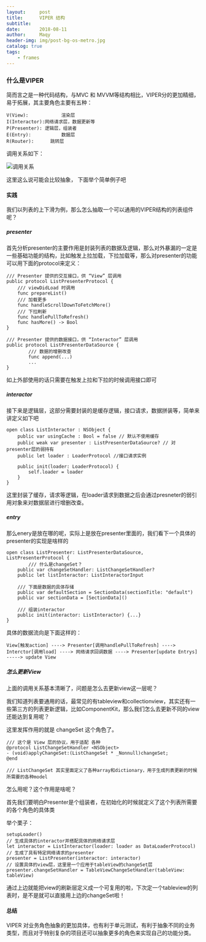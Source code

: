 ```yaml
---
layout:     post
title:      VIPER 结构
subtitle:   
date:       2018-08-11
author:     Maqy
header-img: img/post-bg-os-metro.jpg
catalog: true
tags:
    - frames
---
```




### 什么是VIPER

简而言之是一种代码结构，与MVC 和 MVVM等结构相比，VIPER分的更加精细，易于拓展，其主要角色主要有五种：

```
V(View):			渲染层
I(Interactor):网络请求层，数据更新等
P(Presenter): 逻辑层，组装者
E(Entry):			数据层
R(Router):		跳转层
```

调用关系如下：

![调用关系](https://user-images.githubusercontent.com/12802196/86000155-b88a5180-ba3f-11ea-9171-11b0a5b03683.png)



这里这么说可能会比较抽象， 下面举个简单例子吧



#### 实践

我们以列表的上下滑为例，那么怎么抽取一个可以通用的VIPER结构的列表组件呢？

##### presenter

首先分析presenter的主要作用是封装列表的数据及逻辑，那么对外暴漏的一定是一些基础功能的结构，比如触发上拉加载，下拉加载等，那么对presenter的功能可以用下面的protocol来定义：

```
/// Presenter 提供的交互接口，供 “View” 层调用
public protocol ListPresenterProtocol {
    /// viewDidLoad 时调用
    func prepareList()
    /// 加载更多
    func handleScrollDownToFetchMore()
    /// 下拉刷新
    func handlePullToRefresh()
    func hasMore() -> Bool
}

/// Presenter 提供的数据接口，供 “Interactor” 层调用
public protocol ListPresenterDataSource {
		/// 数据的增删改查
		func append(...)
		...
}
```

如上外部使用的话只需要在触发上拉和下拉的时候调用接口即可

##### interactor

接下来是逻辑层，这部分需要封装的是缓存逻辑，接口请求，数据拼装等，简单来讲定义如下吧

```
open class ListInteractor : NSObject {
    public var usingCache : Bool = false // 默认不使用缓存
    public weak var presenter : ListPresenterDataSource? // 对presenter层的弱持有
    public let loader : LoaderProtocol //接口请求实例

    public init(loader: LoaderProtocol) {
        self.loader = loader
    }
}
```

这里封装了缓存，请求等逻辑，在loader请求到数据之后会通过presneter的弱引用对象来对数据层进行增删改查。

##### entry

那么enery是放在哪的呢，实际上是放在presenter里面的，我们看下一个具体的presenter的实现是啥样的

```
open class ListPresenter: ListPresenterDataSource, ListPresenterProtocol {
		/// 什么是changeSet？
    public var changeSetHandler: ListChangeSetHandler?
    public let listInteractor: ListInteractorInput
    
    /// 下面是数据的具体存储
    public var defaultSection = SectionData(sectionTitle: "default")
    public var sectionData = [SectionData]()
    
    /// 组装interactor
    public init(interactor: ListInteractor) {...}
}
```

具体的数据流向是下面这样的：

```
View[触发action] ----> Presenter[调用handlePullToRefresh] ----> Interctor[调用load] ----> 网络请求回调数据 ----> Presenter[update Entrys] -----> update View
```

##### 怎么更新View

上面的调用关系基本清晰了，问题是怎么去更新view这一层呢？

我们知道列表要通用的话，最常见的有tableview和collectionview，其实还有一些第三方的列表更新逻辑，比如ComponentKit，那么我们怎么去更新不同的view还能达到复用呢？

这里发挥作用的就是 changeSet 这个角色了。

```
/// 这个是 View 层的协议，用于适配 各种
@protocol ListChangeSetHandler <NSObject>
- (void)applyChangeSet:(ListChangeSet * _Nonnull)changeSet;
@end

/// ListChangeSet 其实里面定义了各种array和dictionary，用于生成列表更新的时候所需要的各种model
```

怎么用呢？这个作用是啥呢？

首先我们要明白Presenter是个组装者，在初始化的时候就定义了这个列表所需要的各个角色的具体类

举个栗子：

```
setupLoader()
// 生成具体的interactor并搭配具体的网络请求层
let interactor = ListInteractor(loader: loader as DataLoaderProtocol)
// 生成了具有特定网络请求的presenter
presenter = ListPresenter(interactor: interactor)
// 设置具体的view层，这里是一个应用于tableView的changeSet层
presenter.changeSetHandler = TableViewChangeSetHandler(tableView: tableView)

```

通过上边就能把view的刷新层定义成一个可复用的啦，下次定一个tableview的列表时，是不是就可以直接用上边的changeSet啦！



#### 总结

VIPER 对业务角色抽象的更加具体，也有利于单元测试，有利于抽象不同的业务类型，而且对于特别复杂的项目还可以抽象更多的角色来实现自己的功能分类。
